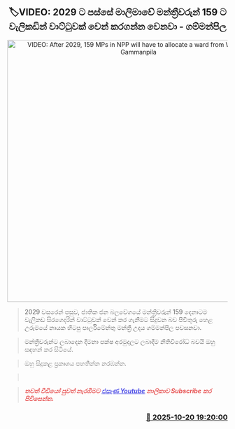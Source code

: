 <p align='center'><b><h2 align='center' title='VIDEO: After 2029, 159 MPs in NPP will have to allocate a ward from Welikada - Gammanpila'>🏷VIDEO: 2029 ට පස්සේ මාලිමාවේ මන්ත්‍රීවරුන් 159 ට වැලිකඩින් වාට්ටුවක් වෙන් කරගන්න වෙනවා - ගම්මන්පිල</h2></b></p>
<p align='center'><img src='https://helakuru.sgp1.cdn.digitaloceanspaces.com/esana/images/lib/udaya-gammanpila-uip.jpg' width='600' alt='VIDEO: After 2029, 159 MPs in NPP will have to allocate a ward from Welikada - Gammanpila'></p>

> 2029 වසරෙන් පසුව, ජාතික ජන බලවේගයේ මන්ත්‍රීවරුන් 159 දෙනාටම වැලිකඩ සිරගෙදරින් වාට්ටුවක් වෙන් කර ගැනීමට සිදුවන බව පිවිතුරු හෙළ උරුමයේ නායක හිටපු පාර්ලිමේන්තු මන්ත්‍රී උදය ගම්මන්පිල පවසනවා.

> මන්ත්‍රීවරුන්ට ලබාදෙන දීමනා පක්ෂ අරමුදලට ලබාදීම නීතිවිරෝධ් බවයි ඔහු සඳහන් කර සිටියේ. 

> ඔහු සිදුකළ ප්‍රකාශය පහතින්න නරඹන්න.

>  

> <span style='color:#e64d4d'><em><span><strong>තවත් වීඩියෝ පුවත් නැරඹීමට </strong></span></em></span><a href='https://youtube.com/@esanamedia?si=UZCWEZmqFcpzlvdV'><span style='color:#4d4de6'><em><span><strong><u>එසැණ Youtube</u></strong></span></em></span></a><span style='color:#e64d4d'><em><span><strong> නාලිකාව Subscribe කර පිවිසෙන්න.</strong></span></em></span>



<h3 align='right'><a href='https://www.helakuru.lk/esana/p/114619/'>📅 2025-10-20 19:20:00</a></h3>
